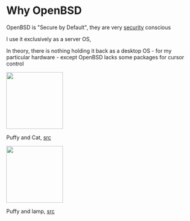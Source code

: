 <style>body { background: url(.pix/puf.gif) no-repeat; background-position: top right !important; background-attachment: fixed; background-size: 120px auto; /* Adjust the size as needed */ }</style>

# Why OpenBSD

OpenBSD is "Secure by Default", they are very [security](https://www.openbsd.org/security.html) conscious

I use it exclusively as a server OS,

In theory, there is nothing holding it back as a desktop OS - for my particular hardware - except OpenBSD lacks some packages for cursor control

<img src=".pix/puf_and_cat.avif" style="width:150px; height: auto;">

Puffy and Cat, [src](https://www.linux.org.ru/gallery/screenshots/4888769)

<img src=".pix/puf_lamp.avif" style="width:150px; height: auto;">

Puffy and lamp, [src](https://www.reddit.com/r/openbsd/comments/dr6ixq/a_puffy_lamp/)

